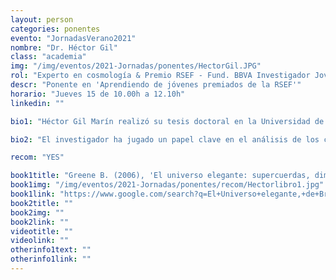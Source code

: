 ```yaml
---
layout: person
categories: ponentes
evento: "JornadasVerano2021"
nombre: "Dr. Héctor Gil"
class: "academia"
img: "/img/eventos/2021-Jornadas/ponentes/HectorGil.JPG"
rol: "Experto en cosmología & Premio RSEF - Fund. BBVA Investigador Joven en Física Teórica 2020"
descr: "Ponente en 'Aprendiendo de jóvenes premiados de la RSEF'"
horario: "Jueves 15 de 10.00h a 12.10h"
linkedin: ""

bio1: "Héctor Gil Marín realizó su tesis doctoral en la Universidad de Barcelona en 2012 acerca de técnicas y modelos estadísticos para estudiar la estructura a gran escala del cosmos. Tras realizar estancias postdoctorales en las universidades de Portsmouth (Reino Unido) y Pierre y Marie Curie (Francia), en 2018 regresó a Barcelona con la beca Junior Leader `La Caixa' para dirigir su propio grupo de investigación. Su investigación abarca el estudio de la cosmología a través de la estructura a gran escala del cosmos con el objetivo de responder a algunas de las preguntas fundamentales de la física a día de hoy, de qué está hecho el universo y por qué se expande de forma acelerada."

bio2: "El investigador ha jugado un papel clave en el análisis de los cartografiados de galaxias BOSS y eBOSS, siendo éstos los mejores mapas tridimensionales de la distribución de galaxias. Asimismo, está desempeñando un papel de liderazgo muy relevante en el actual cartografiado Dark Energy Spectroscopic Instrument (DESI). En 2020 fue galardonado con el premio Joven Investigador en física teórica por la RSEF Fundación BBVA."

recom: "YES"

book1title: "Greene B. (2006), 'El universo elegante: supercuerdas, dimensiones ocultas y la búsqueda de una teoria'. <em>CRITICA</em>, ISBN: 9788484327813"
book1img: "/img/eventos/2021-Jornadas/ponentes/recom/Hectorlibro1.jpg"
book1link: "https://www.google.com/search?q=El+Universo+elegante,+de+Brian+Greene&source=lmns&bih=615&biw=1366&client=firefox-b-d&hl=ca&sa=X&ved=2ahUKEwjBh-XnntTxAhUPixoKHY14CnsQ_AUoAHoECAEQAA"
book2title: ""
book2img: ""
book2link: ""
videotitle: ""
videolink: ""
otherinfo1text: ""
otherinfo1link: ""
---
```

